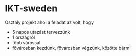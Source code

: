 # IKT-sweden

Osztály projekt ahol a feladat az volt, hogy
- 5 napos utazást tervezzünk
- 1 országról
- több várossal
- fővárosban kezdünk, fővárosban végzünk, közötte bármi
